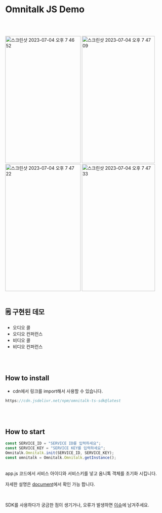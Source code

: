 # Omnitalk JS Demo

<br><br>

<img width="238" height="400" alt="스크린샷 2023-07-04 오후 7 46 52" src="https://github.com/omnistory-labs/omnitalk.sdk/assets/125844802/2341d3ce-7014-4034-8f0d-24b1e2517ede">
<img width="230" height="400" alt="스크린샷 2023-07-04 오후 7 47 09" src="https://github.com/omnistory-labs/omnitalk.sdk/assets/125844802/18ad534e-3dac-4dd6-b815-d193e8fd5c6c">
<img width="238" height="400" alt="스크린샷 2023-07-04 오후 7 47 22" src="https://github.com/omnistory-labs/omnitalk.sdk/assets/125844802/4b2df644-52b5-40f9-be35-66002520f32e">
<img width="231" height="400" alt="스크린샷 2023-07-04 오후 7 47 33" src="https://github.com/omnistory-labs/omnitalk.sdk/assets/125844802/308152e2-f458-46b5-9554-63641af82dea">
<br><br>

## 🗒️ 구현된 데모

- 오디오 콜
- 오디오 컨퍼런스
- 비디오 콜
- 비디오 컨퍼런스

<br><br>

## How to install

- cdn에서 링크를 import해서 사용할 수 있습니다.

```JavaScript
https://cdn.jsdelivr.net/npm/omnitalk-ts-sdk@latest
```

<br><br>

## How to start

```JavaScript
const SERVICE_ID = "SERVICE ID를 입력하세요";
const SERVICE_KEY = "SERVICE KEY를 입력하세요";
Omnitalk.Omnitalk.init(SERVICE_ID, SERVICE_KEY);
const omnitalk = Omnitalk.Omnitalk.getInstance();
```

<br>
app.js 코드에서 서비스 아이디와 서비스키를 넣고 옴니톡 객체를 초기화 시킵니다.

자세한 설명은 <a href="https://docs.omnitalk.io">document</a>에서 확인 가능 합니다.

<br>

SDK를 사용하다가 궁금한 점이 생기거나, 오류가 발생하면 <a href="https://github.com/omnistory-labs/omnitalk.sdk/issues">이슈</a>에 남겨주세요.
